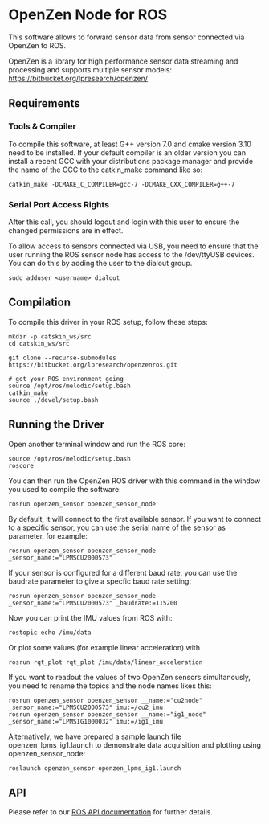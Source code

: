 # OpenZen Node for ROS

This software allows to forward sensor data from sensor connected via OpenZen to ROS.

OpenZen is a library for high performance sensor data streaming and processing and supports multiple sensor models: <https://bitbucket.org/lpresearch/openzen/>

## Requirements

### Tools & Compiler

To compile this software, at least G++ version 7.0 and cmake version 3.10 need to be installed. If your default compiler is an older version
you can install a recent GCC with your distributions package manager and provide the name of the GCC to the catkin_make command
like so:

```
catkin_make -DCMAKE_C_COMPILER=gcc-7 -DCMAKE_CXX_COMPILER=g++-7
```
### Serial Port Access Rights

After this call, you should logout and login with this user to ensure the changed permissions are in effect.

To allow access to sensors connected via USB, you need to ensure that the user running the ROS sensor node
has access to the /dev/ttyUSB devices. You can do this by adding the user to the dialout group.

```
sudo adduser <username> dialout
```

## Compilation

To compile this driver in your ROS setup, follow these steps:
```
mkdir -p catskin_ws/src
cd catskin_ws/src

git clone --recurse-submodules https://bitbucket.org/lpresearch/openzenros.git

# get your ROS environment going
source /opt/ros/melodic/setup.bash
catkin_make
source ./devel/setup.bash
```
## Running the Driver

Open another terminal window and run the ROS core:

```
source /opt/ros/melodic/setup.bash
roscore
```

You can then run the OpenZen ROS driver with this command in the window
you used to compile the software:

```
rosrun openzen_sensor openzen_sensor_node
```

By default, it will connect to the first available sensor. If you want to connect to
a specific sensor, you can use the serial name of the sensor as parameter, for example:

```
rosrun openzen_sensor openzen_sensor_node _sensor_name:="LPMSCU2000573"
```

If your sensor is configured for a different baud rate, you can use the baudrate parameter to
give a specfic baud rate setting:

```
rosrun openzen_sensor openzen_sensor_node _sensor_name:="LPMSCU2000573" _baudrate:=115200
```

Now you can print the IMU values from ROS with:

```
rostopic echo /imu/data
```

Or plot some values (for example linear acceleration) with 

```
rosrun rqt_plot rqt_plot /imu/data/linear_acceleration
```

If you want to readout the values of two OpenZen sensors simultanously, you need to rename the topics and the node names likes this:

```
rosrun openzen_sensor openzen_sensor __name:="cu2node" _sensor_name:="LPMSCU2000573" imu:=/cu2_imu 
rosrun openzen_sensor openzen_sensor __name:="ig1_node" _sensor_name:="LPMSIG1000032" imu:=/ig1_imu
```

Alternatively, we have prepared a sample launch file openzen_lpms_ig1.launch to demonstrate data acquisition and plotting using openzen_sensor_node:
```
roslaunch openzen_sensor openzen_lpms_ig1.launch
```


## API
Please refer to our [ROS API documentation](https://lpresearch.bitbucket.io/openzen/latest/ros.html#ros-api) for further details. 
